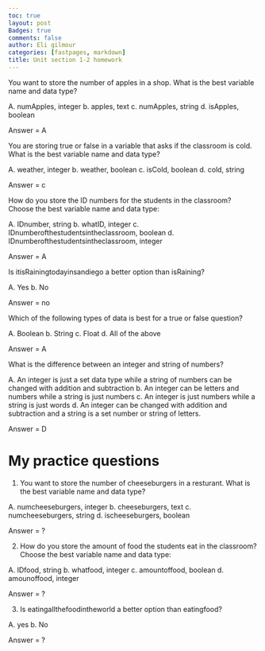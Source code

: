 ```yaml
---
toc: true
layout: post
Badges: true
comments: false
author: Eli gilmour
categories: [fastpages, markdown]
title: Unit section 1-2 homework
---
```


You want to store the number of apples in a shop. What is the best variable name and data type?

A. numApples, integer
b. apples, text
c. numApples, string
d. isApples, boolean

Answer = A

You are storing true or false in a variable that asks if the classroom is cold. What is the best variable name and data type?

A. weather, integer
b. weather, boolean
c. isCold, boolean
d. cold, string

Answer = c

How do you store the ID numbers for the students in the classroom? Choose the best variable name and data type:

A. IDnumber, string
b. whatID, integer
c. IDnumberofthestudentsintheclassroom, boolean
d. IDnumberofthestudentsintheclassroom, integer

Answer = A

Is itisRainingtodayinsandiego a better option than isRaining?

A. Yes
b. No

Answer = no

Which of the following types of data is best for a true or false question?

A. Boolean
b. String
c. Float
d. All of the above

Answer = A

What is the difference between an integer and string of numbers?

A. An integer is just a set data type while a string of numbers can be changed with addition and subtraction
b. An integer can be letters and numbers while a string is just numbers
c. An integer is just numbers while a string is just words
d. An integer can be changed with addition and subtraction and a string is a set number or string of letters.

Answer = D

# My practice questions

1. You want to store the number of cheeseburgers in a resturant. What is the best variable name and data type?

A. numcheeseburgers, integer
b. cheeseburgers, text
c. numcheeseburgers, string
d. ischeeseburgers, boolean

Answer = ?

2. How do you store the amount of food the students eat in the classroom? Choose the best variable name and data type:

A. IDfood, string
b. whatfood, integer
c. amountoffood, boolean
d. amounoffood, integer

Answer = ?

3. Is eatingallthefoodintheworld a better option than eatingfood?

A. yes
b. No

Answer = ?